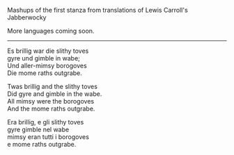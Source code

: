 Mashups of the first stanza
from translations of Lewis Carroll's Jabberwocky

More languages coming soon. 

___

Es brillig war die slithy toves  
gyre und gimble in wabe;  
Und aller-mimsy borogoves  
Die mome raths outgrabe.   

Twas brillig and the slithy toves  
Did gyre and gimble in the wabe.  
All mimsy were the borogoves  
And the mome raths outgrabe.   

Era brillig, e gli slithy toves  
gyre gimble nel wabe  
mimsy eran tutti i borogoves  
e mome raths outgrabe.   
